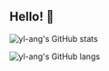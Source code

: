 ## Hello! 👋
![yl-ang's GitHub stats](https://github-readme-stats.vercel.app/api?username=yl-ang&count_private=true&show_icons=true&theme=cobalt)

![yl-ang's GitHub langs](https://github-readme-stats.vercel.app/api/top-langs/?username=yl-ang&layout=compact&theme=tokyonight)
